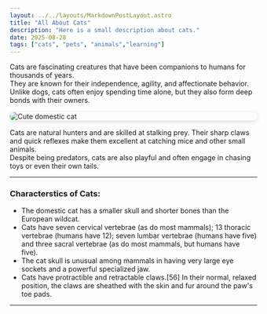 ```yaml
---
layout: ../../layouts/MarkdownPostLayout.astro
title: "All About Cats"
description: "Here is a small description about cats."
date: 2025-08-28
tags: ["cats", "pets", "animals","learning"]
---
```


Cats are fascinating creatures that have been companions to humans for thousands of years.  
They are known for their independence, agility, and affectionate behavior. Unlike dogs, cats often enjoy spending time alone, but they also form deep bonds with their owners.

<img src="https://upload.wikimedia.org/wikipedia/commons/3/3a/Cat03.jpg" alt="Cute domestic cat" class="blog-image" />

Cats are natural hunters and are skilled at stalking prey. Their sharp claws and quick reflexes make them excellent at catching mice and other small animals.  
Despite being predators, cats are also playful and often engage in chasing toys or even their own tails.

---

### Characterstics of Cats:
- The domestic cat has a smaller skull and shorter bones than the European wildcat.
- Cats have seven cervical vertebrae (as do most mammals); 13 thoracic vertebrae (humans have 12); seven lumbar vertebrae (humans have five) and three sacral vertebrae (as do most mammals, but humans have five).  
- The cat skull is unusual among mammals in having very large eye sockets and a powerful specialized jaw.
- Cats have protractible and retractable claws.[56] In their normal, relaxed position, the claws are sheathed with the skin and fur around the paw's toe pads.   

---

<style>
.blog-image {
  display: block;
  max-width: 100%;
  margin: 1rem auto;
  border-radius: 12px;
  box-shadow: 0 2px 8px rgba(0,0,0,.15);
}
</style>